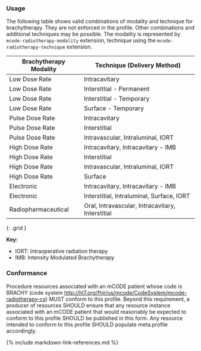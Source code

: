 ### Usage

The following table shows valid combinations of modality and technique for brachytherapy. They are not enforced in the profile. Other combinations and additional techniques may be possible. The modality is represented by `mcode-radiotherapy-modality` extension, technique using the `mcode-radiotherapy-technique` extension.

<!--Devices used during the procedure, but not remaining after, such as catheters and high-dose devices, are to be recorded in `Procedure.usedCode`. Devices implanted or removed during surgery should be recorded as a reference to a Device resource in `Procedure.focalDevice.manipulated`. The code for the implanted device type is recorded in the `Device.type` element on the referenced Device. The referenced device should conform to the [BrachytherapyImplantableDevice] profile.-->


| **Brachytherapy Modality**  | **Technique (Delivery Method)**|
| ----------------------------- | ------------------------------ |
| Low Dose Rate | Intracavitary | 
| Low Dose Rate | Interstitial - Permanent |
| Low Dose Rate | Interstitial - Temporary |
| Low Dose Rate | Surface - Temporary|
| Pulse Dose Rate | Intracavitary|
| Pulse Dose Rate | Interstitial |
| Pulse Dose Rate | Intravascular, Intraluminal, IORT  |
| High Dose Rate  | Intracavitary, Intracavitary - IMB |
| High Dose Rate  | Interstitial |
| High Dose Rate  | Intravascular, Intraluminal, IORT  |
| High Dose Rate  | Surface  |
| Electronic  | Intracavitary, Intracavitary - IMB |
| Electronic  | Interstitial, Intraluminal, Surface, IORT  |
| Radiopharmaceutical  | Oral, Intravascular, Intracavitary, Interstitial |
{: .grid }

**Key:**

* IORT: Intraoperative radiation therapy
* IMB: Intensity Modulated Brachytherapy

### Conformance

Procedure resources associated with an mCODE patient whose code is BRACHY (code system http://hl7.org/fhir/us/mcode/CodeSystem/mcode-radiotherapy-cs) MUST conform to this profile. Beyond this requirement, a producer of resources SHOULD ensure that any resource instance associated with an mCODE patient that would reasonably be expected to conform to this profile SHOULD be published in this form. Any resource intended to conform to this profile SHOULD populate meta.profile accordingly.

{% include markdown-link-references.md %}